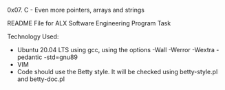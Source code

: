 0x07. C - Even more pointers, arrays and strings

README File for ALX Software Engineering Program Task

Technology Used:

- Ubuntu 20.04 LTS using gcc, using the options -Wall -Werror -Wextra -pedantic -std=gnu89
- VIM
- Code should use the Betty style. It will be checked using betty-style.pl and betty-doc.pl

